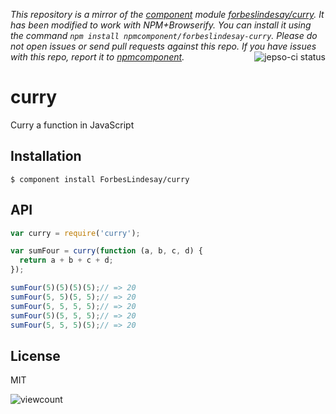 *This repository is a mirror of the [component](http://component.io) module [forbeslindesay/curry](http://github.com/forbeslindesay/curry). It has been modified to work with NPM+Browserify. You can install it using the command `npm install npmcomponent/forbeslindesay-curry`. Please do not open issues or send pull requests against this repo. If you have issues with this repo, report it to [npmcomponent](https://github.com/airportyh/npmcomponent).*
<a href="https://jepso-ci.com/ForbesLindesay/curry"><img src="https://jepso-ci.com/ForbesLindesay/curry.svg" align="right" alt="jepso-ci status" /></a>
# curry

  Curry a function in JavaScript

## Installation

    $ component install ForbesLindesay/curry

## API

```javascript
var curry = require('curry');

var sumFour = curry(function (a, b, c, d) {
  return a + b + c + d;
});

sumFour(5)(5)(5)(5);// => 20
sumFour(5, 5)(5, 5);// => 20
sumFour(5, 5, 5, 5);// => 20
sumFour(5)(5, 5, 5);// => 20
sumFour(5, 5, 5)(5);// => 20
```

## License

  MIT

![viewcount](https://viewcount.jepso.com/count/ForbesLindesay/curry.png)
